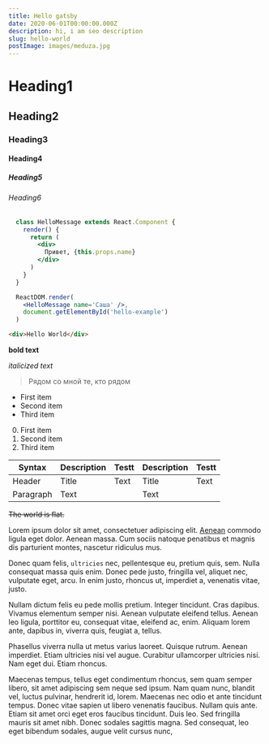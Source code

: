 ```yaml
---
title: Hello gatsby
date: 2020-06-01T00:00:00.000Z
description: hi, i am seo description
slug: hello-world
postImage: images/meduza.jpg
---
```


# Heading1

## Heading2

### Heading3

#### Heading4

##### Heading5

###### Heading6

```jsx
  class HelloMessage extends React.Component {
    render() {
      return (
        <div>
          Привет, {this.props.name}
        </div>
      )
    }
  }

  ReactDOM.render(
    <HelloMessage name='Саша' />,
    document.getElementById('hello-example')
  )
```

```html
<div>Hello World</div>
```

**bold text**

_italicized text_

> Рядом со мной те, кто рядом

- First item
- Second item
- Third item

0. First item
0. Second item
0. Third item

| Syntax    | Description | Testt | Description | Testt |
| --------- | ----------- | ----- | ----------- | ----- |
| Header    | Title       | Text  | Title       | Text  |
| Paragraph | Text        |       | Text        |       |

~~The world is flat.~~

Lorem ipsum dolor sit amet, consectetuer adipiscing elit. [Aenean](https://www.example.com) commodo ligula eget dolor. Aenean massa. Cum sociis natoque penatibus et magnis dis parturient montes, nascetur ridiculus mus.

Donec quam felis, `ultricies` nec, pellentesque eu, pretium quis, sem. Nulla consequat massa quis enim. Donec pede justo, fringilla vel, aliquet nec, vulputate eget, arcu. In enim justo, rhoncus ut, imperdiet a, venenatis vitae, justo.

Nullam dictum felis eu pede mollis pretium. Integer tincidunt. Cras dapibus. Vivamus elementum semper nisi. Aenean vulputate eleifend tellus. Aenean leo ligula, porttitor eu, consequat vitae, eleifend ac, enim. Aliquam lorem ante, dapibus in, viverra quis, feugiat a, tellus.

Phasellus viverra nulla ut metus varius laoreet. Quisque rutrum. Aenean imperdiet. Etiam ultricies nisi vel augue. Curabitur ullamcorper ultricies nisi. Nam eget dui. Etiam rhoncus.

Maecenas tempus, tellus eget condimentum rhoncus, sem quam semper libero, sit amet adipiscing sem neque sed ipsum. Nam quam nunc, blandit vel, luctus pulvinar, hendrerit id, lorem. Maecenas nec odio et ante tincidunt tempus. Donec vitae sapien ut libero venenatis faucibus. Nullam quis ante. Etiam sit amet orci eget eros faucibus tincidunt. Duis leo. Sed fringilla mauris sit amet nibh. Donec sodales sagittis magna. Sed consequat, leo eget bibendum sodales, augue velit cursus nunc,
